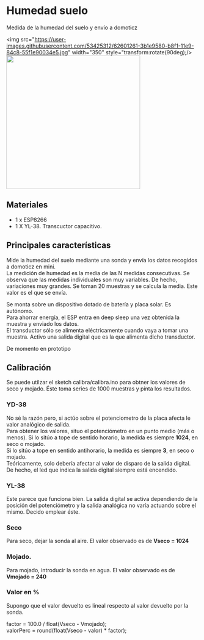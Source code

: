 # Humedad suelo
Medida de la humedad del suelo y envío a domoticz  

<img src="https://user-images.githubusercontent.com/53425312/62601261-3b1e9580-b8f1-11e9-84c8-55f1e90034e5.jpg" width="350" style="transform:rotate(90deg);/>
<img src="https://user-images.githubusercontent.com/53425312/62601262-3bb72c00-b8f1-11e9-9189-1990834262f7.jpg" width="350"/>


## Materiales
- 1 x ESP8266
- 1 X YL-38. Transcuctor capacitivo.

## Principales características
Mide la humedad del suelo mediante una sonda y envía los datos recogidos a domoticz en mini.  
La medición de humedad es la media de las N medidas consecutivas. Se observa que las medidas individuales son muy variables. De hecho, variaciones muy grandes. Se toman 20 muestras y se calcula la media. Este valor es el que se envía.

Se monta sobre un dispositivo dotado de batería y placa solar. Es autónomo.  
Para ahorrar energía, el ESP entra en deep sleep una vez obtenida la muestra y enviado los datos.  
El transductor sólo se alimenta eléctricamente cuando vaya a tomar una muestra. Activo una salida digital que es la que alimenta dicho transductor.

De momento en prototipo

## Calibración
Se puede utilzar el sketch calibra/calibra.ino para obtner los valores de seco y mojado. Éste toma series de 1000 muestras y pinta los resultados.

### YD-38
No sé la razón pero, si actúo sobre el potenciometro de la placa afecta le valor analógico de salida.  
Para obtener los valores, situo el potenciómetro en un punto medio (más o menos).
Si lo sitúo a tope de sentido horario, la medida es siempre **1024**, en seco o mojado.  
Si lo sitúo a tope en sentido antihorario, la medida es siempre **3**, en seco o mojado.  
Teóricamente, solo debería afectar al valor de disparo de la salida digital. De hecho, el led que indica la salida digital siempre está encendido.

### YL-38
Este parece que funciona bien. La salida digital se activa dependiendo de la posición del potenciómetro y la salida analógica no varía actuando sobre el mismo. Decido emplear éste.

### Seco
Para seco, dejar la sonda al aire. El valor observado es de **Vseco = 1024**

### Mojado.
Para mojado, introducir la sonda en agua. El valor observado es de **Vmojado = 240**

### Valor en %
Supongo que el valor devuelto es lineal respecto al valor devuelto por la sonda.

factor = 100.0 / float(Vseco - Vmojado);  
valorPerc = round(float(Vseco - valor) * factor);
